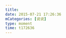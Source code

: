 ```yaml
---
title: 
date: 2015-07-21 17:26:36
mCategories: [说说]
type: moment
time: t172636
---
```


<div id="pics-20150721172636"></div>

<script src="/lib/moment/pics.js"></script>
<script>
var data = [
    {"link": "0", "type": "shuoshuo"}
];
picsRender(data, "pics-20150721172636");
</script>
